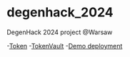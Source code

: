 # degenhack_2024

DegenHack 2024 project @Warsaw

-[Token](https://explorer.fuse.io/address/0x98Df5d96E4CB402982198507D15E6C2A76EE5a3d)
-[TokenVault](https://explorer.fuse.io/address/0xC0b7Ac0586BA2aaA4355d3Be27848571dA7af7c0)
-[Demo deployment](https://main--degenhack-2024.netlify.app/)
